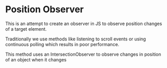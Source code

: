 # Position Observer

This is an attempt to create an observer in JS to observe position changes of a target element.

Traditionally we use methods like listening to scroll events or using continuous polling which 
results in poor performance.

This method uses an IntersectionObserver to observe changes in position of an object when it changes
